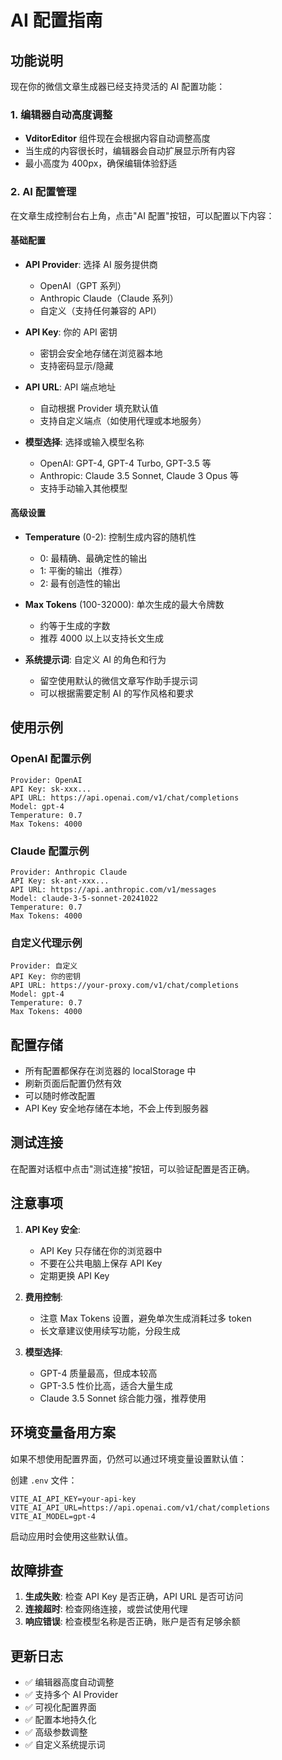# AI 配置指南

## 功能说明

现在你的微信文章生成器已经支持灵活的 AI 配置功能：

### 1. 编辑器自动高度调整
- **VditorEditor** 组件现在会根据内容自动调整高度
- 当生成的内容很长时，编辑器会自动扩展显示所有内容
- 最小高度为 400px，确保编辑体验舒适

### 2. AI 配置管理

在文章生成控制台右上角，点击"AI 配置"按钮，可以配置以下内容：

#### 基础配置
- **API Provider**: 选择 AI 服务提供商
  - OpenAI（GPT 系列）
  - Anthropic Claude（Claude 系列）
  - 自定义（支持任何兼容的 API）

- **API Key**: 你的 API 密钥
  - 密钥会安全地存储在浏览器本地
  - 支持密码显示/隐藏

- **API URL**: API 端点地址
  - 自动根据 Provider 填充默认值
  - 支持自定义端点（如使用代理或本地服务）

- **模型选择**: 选择或输入模型名称
  - OpenAI: GPT-4, GPT-4 Turbo, GPT-3.5 等
  - Anthropic: Claude 3.5 Sonnet, Claude 3 Opus 等
  - 支持手动输入其他模型

#### 高级设置
- **Temperature** (0-2): 控制生成内容的随机性
  - 0: 最精确、最确定性的输出
  - 1: 平衡的输出（推荐）
  - 2: 最有创造性的输出

- **Max Tokens** (100-32000): 单次生成的最大令牌数
  - 约等于生成的字数
  - 推荐 4000 以上以支持长文生成

- **系统提示词**: 自定义 AI 的角色和行为
  - 留空使用默认的微信文章写作助手提示词
  - 可以根据需要定制 AI 的写作风格和要求

## 使用示例

### OpenAI 配置示例
```
Provider: OpenAI
API Key: sk-xxx...
API URL: https://api.openai.com/v1/chat/completions
Model: gpt-4
Temperature: 0.7
Max Tokens: 4000
```

### Claude 配置示例
```
Provider: Anthropic Claude
API Key: sk-ant-xxx...
API URL: https://api.anthropic.com/v1/messages
Model: claude-3-5-sonnet-20241022
Temperature: 0.7
Max Tokens: 4000
```

### 自定义代理示例
```
Provider: 自定义
API Key: 你的密钥
API URL: https://your-proxy.com/v1/chat/completions
Model: gpt-4
Temperature: 0.7
Max Tokens: 4000
```

## 配置存储

- 所有配置都保存在浏览器的 localStorage 中
- 刷新页面后配置仍然有效
- 可以随时修改配置
- API Key 安全地存储在本地，不会上传到服务器

## 测试连接

在配置对话框中点击"测试连接"按钮，可以验证配置是否正确。

## 注意事项

1. **API Key 安全**:
   - API Key 只存储在你的浏览器中
   - 不要在公共电脑上保存 API Key
   - 定期更换 API Key

2. **费用控制**:
   - 注意 Max Tokens 设置，避免单次生成消耗过多 token
   - 长文章建议使用续写功能，分段生成

3. **模型选择**:
   - GPT-4 质量最高，但成本较高
   - GPT-3.5 性价比高，适合大量生成
   - Claude 3.5 Sonnet 综合能力强，推荐使用

## 环境变量备用方案

如果不想使用配置界面，仍然可以通过环境变量设置默认值：

创建 `.env` 文件：
```env
VITE_AI_API_KEY=your-api-key
VITE_AI_API_URL=https://api.openai.com/v1/chat/completions
VITE_AI_MODEL=gpt-4
```

启动应用时会使用这些默认值。

## 故障排查

1. **生成失败**: 检查 API Key 是否正确，API URL 是否可访问
2. **连接超时**: 检查网络连接，或尝试使用代理
3. **响应错误**: 检查模型名称是否正确，账户是否有足够余额

## 更新日志

- ✅ 编辑器高度自动调整
- ✅ 支持多个 AI Provider
- ✅ 可视化配置界面
- ✅ 配置本地持久化
- ✅ 高级参数调整
- ✅ 自定义系统提示词
